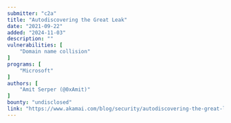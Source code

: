 ```yaml
---
submitter: "c2a"
title: "Autodiscovering the Great Leak"
date: "2021-09-22"
added: "2024-11-03"
description: ""
vulnerabilities: [
    "Domain name collision"
]
programs: [
    "Microsoft"
]
authors: [
    "Amit Serper (@0xAmit)"
]
bounty: "undisclosed"
link: "https://www.akamai.com/blog/security/autodiscovering-the-great-leak"
---
```




